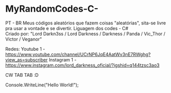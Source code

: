 # MyRandomCodes-C-
PT - BR       Meus códigos aleatórios que fazem coisas "aleatórias", sita-se livre pra usar a vontade e se divertir.
Liguagem dos codes - C#  
Criado por: "Lord Darkn3ss / Lord Darkness / Darkness / Panda / Vic_Thor / Victor / Veganor"

Redes: 
Youtube 1 - https://www.youtube.com/channel/UCrNP6JqE4AatWv3nE7RWghg?view_as=subscriber
Instagram 1 - https://www.instagram.com/lord_darkness_oficial/?igshid=q144tzsc3ao3
       
       
CW TAB TAB   :D

Console.WriteLine("Hello World!");      
